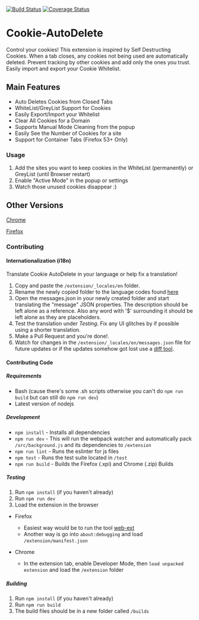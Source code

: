 [![Build Status](https://travis-ci.org/Cookie-AutoDelete/Cookie-AutoDelete.svg?branch=2.X.X-Branch)](https://travis-ci.org/Cookie-AutoDelete/Cookie-AutoDelete)
[![Coverage Status](https://coveralls.io/repos/github/mrdokenny/Cookie-AutoDelete/badge.svg?branch=master)](https://coveralls.io/github/mrdokenny/Cookie-AutoDelete?branch=master)
# Cookie-AutoDelete
Control your cookies! This extension is inspired by Self Destructing Cookies. When a tab closes, any cookies not being used are automatically deleted. Prevent tracking by other cookies and add only the ones you trust. Easily import and export your Cookie Whitelist.

## Main Features
- Auto Deletes Cookies from Closed Tabs
- WhiteList/GreyList Support for Cookies
- Easily Export/Import your Whitelist
- Clear All Cookies for a Domain
- Supports Manual Mode Cleaning from the popup
- Easily See the Number of Cookies for a site
- Support for Container Tabs (Firefox 53+ Only)

### Usage
1. Add the sites you want to keep cookies in the WhiteList (permanently) or GreyList (until Browser restart)
2. Enable "Active Mode" in the popup or settings
3. Watch those unused cookies disappear :)

## Other Versions
[Chrome](https://chrome.google.com/webstore/detail/cookie-autodelete/fhcgjolkccmbidfldomjliifgaodjagh)

[Firefox](https://addons.mozilla.org/en-US/firefox/addon/cookie-autodelete/)

### Contributing

#### Internationalization (i18n)

Translate Cookie AutoDelete in your language or help fix a translation!

1. Copy and paste the `/extension/_locales/en` folder.
2. Rename the newly copied folder to the language codes found [here](https://developer.chrome.com/webstore/i18n?csw=1#localeTable)
3. Open the messages.json in your newly created folder and start translating the "message" JSON properties. The description should be left alone as a reference. Also any word with '$' surrounding it should be left alone as they are placeholders.
4. Test the translation under *Testing*. Fix any UI glitches by if possible using a shorter translation.
5. Make a Pull Request and you're done!.
6. Watch for changes in the `/extension/_locales/en/messages.json` file for future updates or if the updates somehow got lost use a [diff tool](https://www.diffchecker.com/diff).

#### Contributing Code

##### Requirements
- Bash (cause there's some .sh scripts otherwise you can't do `npm run build` but can still do `npm run dev`)
- Latest version of nodejs

##### Development
- `npm install` - Installs all dependencies
- `npm run dev` - This will run the webpack watcher and automatically pack `/src/background.js` and its dependencies to `/extension`
- `npm run lint` - Runs the eslinter for js files
- `npm test` - Runs the test suite located in `/test`
- `npm run build` - Builds the Firefox (.xpi) and Chrome (.zip) Builds

##### Testing
1. Run `npm install` (if you haven't already)
2. Run `npm run dev`
3. Load the extension in the browser

- Firefox
  - Easiest way would be to run the tool [web-ext](https://developer.mozilla.org/en-US/Add-ons/WebExtensions/Getting_started_with_web-ext#Testing_out_an_extension)
  - Another way is go into `about:debugging` and load `/extension/manifest.json`

- Chrome
  - In the extension tab, enable Developer Mode, then `load unpacked extension` and load the `/extension` folder

##### Building

1. Run `npm install` (if you haven't already)
2. Run `npm run build`
3. The build files should be in a new folder called `/builds`
